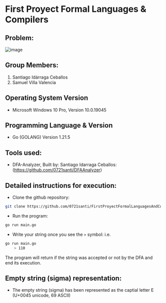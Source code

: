 First Proyect Formal Languages & Compilers
=
## Problem:
![image](https://github.com/0721santi/FirstProyectFormalLanguagesAndCompilers/assets/123908567/b91e8459-7aef-49bf-8d5a-a79678ee6742)


## Group Members:
1. Santiago Idárraga Ceballos
2. Samuel Villa Valencia

## Operating System Version
- Microsoft Windows 10 Pro, Version 10.0.19045

## Programming Language & Version
- Go (GOLANG) Version 1.21.5

## Tools used:
- DFA-Analyzer, Built by: Santiago Idarraga Ceballos: (https://github.com/0721santi/DFAAnalyzer)

## Detailed instructions for execution:
- Clone the github repository:
```bash
git clone https://github.com/0721santi/FirstProyectFormalLanguagesAndCompilers.git
```
- Run the program:
```bash
go run main.go
```

- Write your string once you see the `>` symbol: 
i.e.
```bash
go run main.go
    > 110
```
The program will return if the string was accepted or not by the DFA and end its execution.

## Empty string (sigma) representation:
- The empty string (sigma) has been represented as the captial letter E (U+0045 unicode, 69 ASCII)
